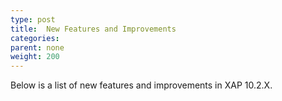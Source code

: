 ```yaml
---
type: post
title:  New Features and Improvements
categories:
parent: none
weight: 200
---
```




Below is a list of new features and improvements in XAP 10.2.X.

